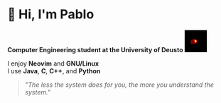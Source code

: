 # 👋 Hi, I'm Pablo

**Computer Engineering student at the University of Deusto**
<img src="https://github.com/pablo10diez2/pablo10diez2/blob/main/640px-Algol_AB_movie_imaged_with_the_CHARA_interferometer.gif" width="50" />

I enjoy **Neovim** and **GNU/Linux**  
I use **Java**, **C**, **C++**, and **Python**

> _"The less the system does for you, the more you understand the system."_
